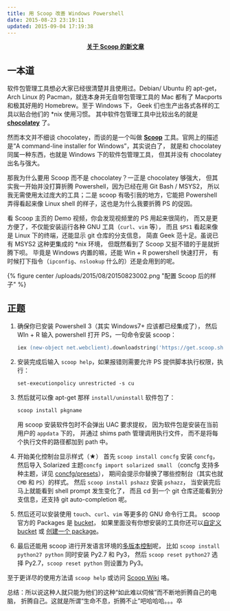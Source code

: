 ```yaml
---
title: 用 Scoop 改善 Windows Powershell
date: 2015-08-23 23:19:11
updated: 2015-09-04 17:19:38
---
```


<p style="text-align:center">
<a href="/blog/2018/05/12/talk-about-scoop-the-package-manager-for-windows-again.html">
<strong>关于 Scoop 的新文章</strong></a>
</p>

## 一本道
软件包管理工具想必大家已经很清楚并且使用过。Debian/ Ubuntu 的 apt-get，
Arch Linux 的 Pacman，就连本身并无自带包管理工具的 Mac 都有了 Macports
和极其好用的 Homebrew。至于 Windows 下，
Geek 们也生产出各式各样的工具以贴合他们的 \*nix 使用习惯。
其中软件包管理工具中比较出名的就是 **[chocolatey]()** 了。

然而本文并不细谈 chocolatey，而谈的是一个叫做 **[Scoop](http://scoop.sh/)** 
工具。官网上的描述是“A command-line installer for Windows”，其实说白了，
就是和 chocolatey 同属一种东西，也就是 Windows 下的软件包管理工具，
但其并没有 chocolatey 出名与强大。

那我为什么要用 Scoop 而不是 chocolatey？一正是 chocolatey 够强大，
但其实我一开始并没打算折腾 Powershell，因为已经在用 Git Bash / MSYS2，
所以我无需使用太过庞大的工具；二是 scoop 有吸引我的地方，它能把 Powershell 
弄得看起来像 Linux shell 的样子，这也是为什么我要折腾 PS 的促因。

看 Scoop 主页的 Demo 视频，你会发现视频里的 PS 用起来很简约，
而又是更方便了，不仅能安装运行各种 GNU 工具（`curl`、`vim` 等），
而且 `$PS1` 看起来像是 Linux 下的终端，还能显示 git 仓库的分支信息，
简直 Geek 范十足。虽说已有 MSYS2 这种更集成的 \*nix 环境，
但既然看到了 Scoop 又挺不错的于是就折腾下呗。
毕竟是 Windows 内置的嘛，还能 Win + R powershell 快速打开，
有时候打下指令（`ipconfig`、`nslookup` 什么的）还是会用到的呢。

{% figure center /uploads/2015/08/20150823002.png "配置 Scoop 后的样子" %}

## 正题
1. 确保你已安装 Powershell 3（其实 Windows7+ 应该都已经集成了），
然后 WIn + R 输入 powershell 打开 PS，一句命令安装 scoop：
   ``` ps
   iex (new-object net.webclient).downloadstring('https://get.scoop.sh')
   ```

2. 安装完成后输入 `scoop help`，如果报错则需要允许 PS 提供脚本执行权限，执行：
   ``` ps
   set-executionpolicy unrestricted -s cu
   ```

3. 然后就可以像 apt-get 那样 `install/uninstall` 软件包了：
   ``` ps
   scoop install pkgname
   ```
   用 scoop 安装软件包时不会弹出 UAC 要求提权，
   因为软件包是安装在当前用户的 `appdata` 下的，
   并通过 shims path 管理调用执行文件，
   而不是将每个执行文件的路径都加到 path 中。

4. 开始美化控制台显示样式（★）
   首先 `scoop install concfg` 安装 `concfg`，
   然后导入 Solarized 主题`concfg import solarized small`
   （concfg 支持多种主题，详见 [concfg/presets]()），
   期间会提示你替换了哪些控制台（其实也就 `CMD` 和 `PS`）的样式。
   然后 `scoop install pshazz` 安装 `pshazz`，
   当安装完后马上就能看到 shell prompt 发生变化了，
   而且 cd 到一个 git 仓库还能看到分支信息，还支持 git auto-completion 呢。

5. 然后还可以安装使用 `touch`、`curl`、`vim` 等更多的 GNU 命令行工具。
scoop 官方的 Packages 是 [bucket]()，
如果里面没有你想安装的工具你还可以[自定义 bucket]() 或 [创建一个 package]()。

6. 最后还能用 scoop 进行开发语言环境的[多版本控制]()呢，
比如 `scoop install python27 python` 同时安装 Py2.7 和 Py3，
然后 `scoop reset python27` 选择 Py2.7，`scoop reset python` 则设置为 Py3。

至于更详尽的使用方法请 `scoop help` 或访问 [Scoop Wiki]() 咯。

总结：所以说这种人就只能为他们的这种“如此难以伺候”而不断地折腾自己的电脑，
折腾自己。这就是所谓“生命不息，折腾不止”吧哈哈哈。。。卒

[chocolatey]: https://chocolatey.org/
[concfg/presets]: https://github.com/lukesampson/concfg/tree/master/presets
[bucket]: https://github.com/lukesampson/scoop/tree/master/bucket
[自定义 bucket]: https://github.com/lukesampson/scoop/wiki/Buckets#creating-your-own-bucket
[创建一个 package]: https://github.com/lukesampson/scoop/wiki/Creating-an-app-manifest
[多版本控制]: https://github.com/lukesampson/scoop/wiki/Switching-Ruby-and-Python-Versions
[Scoop Wiki]: https://github.com/lukesampson/scoop/wiki
